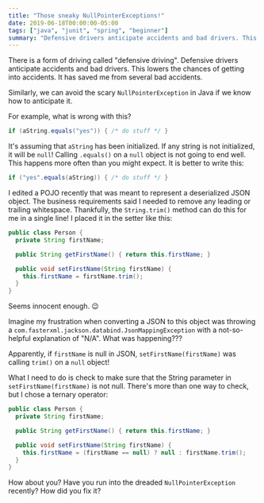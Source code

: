 ```yaml
---
title: "Those sneaky NullPointerExceptions!"
date: 2019-06-18T00:00:00-05:00
tags: ["java", "junit", "spring", "beginner"]
summary: "Defensive drivers anticipate accidents and bad drivers. This lowers the chances of getting into accidents."
---
```


There is a form of driving called "defensive driving". Defensive drivers anticipate accidents and bad drivers. This lowers the chances of getting into accidents. It has saved me from several bad accidents.

Similarly, we can avoid the scary `NullPointerException` in Java if we know how to anticipate it.

For example, what is wrong with this?

```java
if (aString.equals("yes")) { /* do stuff */ }
```

It's assuming that `aString` has been initialized. If any string is not initialized, it will be `null`! Calling `.equals()` on a `null` object is not going to end well. This happens more often than you might expect. It is better to write this:

```java
if ("yes".equals(aString)) { /* do stuff */ } 
```

I edited a POJO recently that was meant to represent a deserialized JSON object. The business requirements said I needed to remove any leading or trailing whitespace. Thankfully, the `String.trim()` method can do this for me in a single line! I placed it in the setter like this:

```java
public class Person {
  private String firstName;

  public String getFirstName() { return this.firstName; }

  public void setFirstName(String firstName) {
    this.firstName = firstName.trim();
  }
}
```

Seems innocent enough. 😉

Imagine my frustration when converting a JSON to this object was throwing a `com.fasterxml.jackson.databind.JsonMappingException` with a not-so-helpful explanation of "N/A". What was happening???

Apparently, if `firstName` is null in JSON, `setFirstName(firstName)` was calling `trim()` on a `null` object!

What I need to do is check to make sure that the String parameter in `setFirstName(firstName)` is not null. There's more than one way to check, but I chose a ternary operator:

```java
public class Person {
  private String firstName;

  public String getFirstName() { return this.firstName; }

  public void setFirstName(String firstName) {
    this.firstName = (firstName == null) ? null : firstName.trim();
  }
}
```

How about you? Have you run into the dreaded `NullPointerException` recently? How did you fix it?